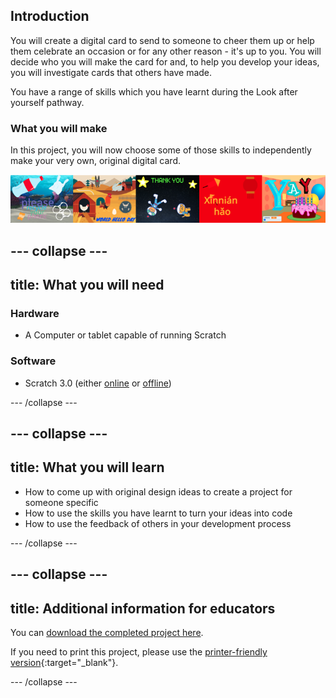 ## Introduction

You will create a digital card to send to someone to cheer them up or help them celebrate an occasion or for any other reason - it's up to you. You will decide who you will make the card for and, to help you develop your ideas, you will investigate cards that others have made.

You have a range of skills which you have learnt during the Look after yourself pathway.

### What you will make

In this project, you will now choose some of those skills to independently make your very own, original digital card.

![Complete project](images/showcase_static.png)

--- collapse ---
---
title: What you will need
---
### Hardware

+ A Computer or tablet capable of running Scratch

### Software

+ Scratch 3.0 (either [online](http://rpf.io/scratchon) or [offline](http://rpf.io/scratchoff))

--- /collapse ---

--- collapse ---
---
title: What you will learn
---

+ How to come up with original design ideas to create a project for someone specific
+ How to use the skills you have learnt to turn your ideas into code
+ How to use the feedback of others in your development process

--- /collapse ---

--- collapse ---
---
title: Additional information for educators
---

You can [download the completed project here](https://rpf.io/p/en/digital-card-get).

If you need to print this project, please use the [printer-friendly version](https://projects.raspberrypi.org/en/projects/digital-card/print){:target="_blank"}.

--- /collapse ---
